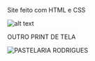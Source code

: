 Site feito com HTML e CSS 



![alt text](<Captura de tela 2024-11-11 200449.png>)


OUTRO PRINT DE TELA





![PASTELARIA RODRIGUES](pastelaria.png)